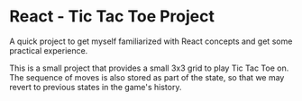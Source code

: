 # React - Tic Tac Toe Project

A quick project to get myself familiarized with React concepts and get some practical experience.

This is a small project that provides a small 3x3 grid to play Tic Tac Toe on. The sequence of moves
is also stored as part of the state, so that we may revert to previous states in the game's history.
